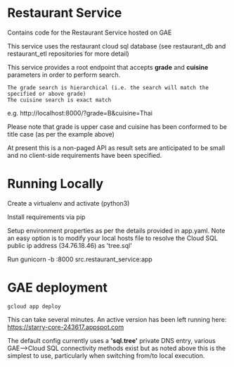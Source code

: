 # Restaurant Service
Contains code for the Restaurant Service hosted on GAE

This service uses the restaurant cloud sql database (see restaurant_db and restaurant_etl repositories for more detail)

This service provides a root endpoint that accepts **grade** and **cuisine** parameters in order to perform search.

	The grade search is hierarchical (i.e. the search will match the specified or above grade)
	The cuisine search is exact match

e.g. http://localhost:8000/?grade=B&cuisine=Thai

Please note that grade is upper case and cuisine has been conformed to be title case (as per the example above)

At present this is a non-paged API as result sets are anticipated to be small and no client-side requirements have been specified.

# Running Locally

Create a virtualenv and activate (python3)

Install requirements via pip

Setup environment properties as per the details provided in app.yaml. Note an easy option is to modify your local hosts file to 
resolve the Cloud SQL public ip address (34.76.18.46) as 'tree.sql'

Run 	gunicorn -b :8000 src.restaurant_service:app

# GAE deployment

	gcloud app deploy
	
This can take several minutes. An active version has been left running here: https://starry-core-243617.appspot.com

The default config currently uses a **'sql.tree'** private DNS entry, various GAE-->Cloud SQL connectivity methods exist but as noted above this is the simplest to use, particularly when switching from/to local execution.
